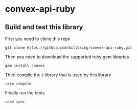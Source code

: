 # convex-api-ruby


## Build and test this library

First you need to clone this repo

    git clone https://github.com/billbsing/convex-api-ruby.git

Then you need to download the supported ruby gem libraries

    gem install convex

Then compile the c library that is used by this library

    rake compile

Finally run the tests

    rake spec

